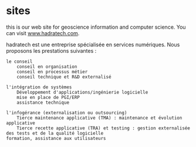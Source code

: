 # sites
this is our web site for geoscience information and computer science.
You can visit www.hadratech.com.


hadratech est une entreprise spécialisée en services numériques. Nous proposons les prestations suivantes :

    le conseil
        conseil en organisation
        conseil en processus métier
        conseil technique et R&D externalisé

    l'intégration de systèmes
        Développement d'applications/ingénierie logicielle
        mise en place de PGI/ERP
        assistance technique

    l'infogérance (externalisation ou outsourcing)
        Tierce maintenance applicative (TMA) : maintenance et évolution applicative
        Tierce recette applicative (TRA) et testing : gestion externalisée des tests et de la qualité logicielle   
    formation, assistance aux utilisateurs
  



